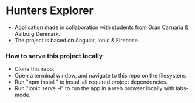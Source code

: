 # Hunters Explorer
* Application made in collaboration with students from Gran Carnaria & Aalborg Denmark.
* The project is based on Angular, Ionic & Firebase.

### How to serve this project locally
* Clone this repo.
* Open a terminal window, and navigate to this repo on the filesystem.
* Run "npm install" to install all required project dependencies. 
* Run "ionic serve -l" to run the app in a web browser locally with labs-mode.


